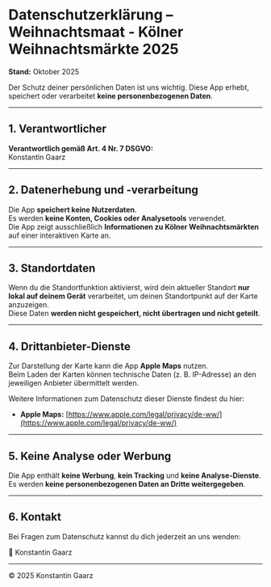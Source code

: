 # Datenschutzerklärung – Weihnachtsmaat - Kölner Weihnachtsmärkte 2025

**Stand:** Oktober 2025  

Der Schutz deiner persönlichen Daten ist uns wichtig. Diese App erhebt, speichert oder verarbeitet **keine personenbezogenen Daten**.

---

## 1. Verantwortlicher

**Verantwortlich gemäß Art. 4 Nr. 7 DSGVO:**  
Konstantin Gaarz

---

## 2. Datenerhebung und -verarbeitung

Die App **speichert keine Nutzerdaten**.  
Es werden **keine Konten, Cookies oder Analysetools** verwendet.  
Die App zeigt ausschließlich **Informationen zu Kölner Weihnachtsmärkten** auf einer interaktiven Karte an.

---

## 3. Standortdaten

Wenn du die Standortfunktion aktivierst, wird dein aktueller Standort **nur lokal auf deinem Gerät** verarbeitet, um deinen Standortpunkt auf der Karte anzuzeigen.  
Diese Daten **werden nicht gespeichert, nicht übertragen und nicht geteilt**.

---

## 4. Drittanbieter-Dienste

Zur Darstellung der Karte kann die App **Apple Maps** nutzen.  
Beim Laden der Karten können technische Daten (z. B. IP-Adresse) an den jeweiligen Anbieter übermittelt werden.

Weitere Informationen zum Datenschutz dieser Dienste findest du hier:

- **Apple Maps:** [https://www.apple.com/legal/privacy/de-ww/](https://www.apple.com/legal/privacy/de-ww/)  

---

## 5. Keine Analyse oder Werbung

Die App enthält **keine Werbung**, **kein Tracking** und **keine Analyse-Dienste**.  
Es werden **keine personenbezogenen Daten an Dritte weitergegeben**.

---

## 6. Kontakt

Bei Fragen zum Datenschutz kannst du dich jederzeit an uns wenden:

📧 Konstantin Gaarz

---

© 2025 Konstantin Gaarz
